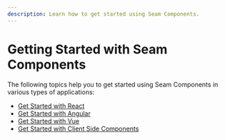 ```yaml
---
description: Learn how to get started using Seam Components.
---
```


# Getting Started with Seam Components

The following topics help you to get started using Seam Components in various types of applications:

* [Get Started with React](get-started-with-react-components-and-client-session-tokens.md)
* [Get Started with Angular](angular.md)
* [Get Started with Vue](vue.md)
* [Get Started with Client Side Components](get-started-with-client-side-components.md)